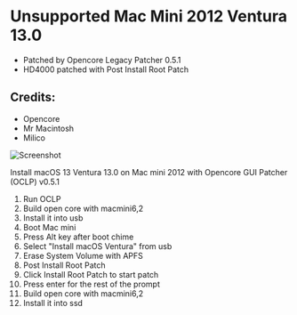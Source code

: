 # Unsupported Mac Mini 2012 Ventura 13.0
* Patched by Opencore Legacy Patcher 0.5.1
* HD4000 patched with Post Install Root Patch
## Credits:
* Opencore
* Mr Macintosh
* Milico

![Screenshot](https://github.com/yahgoo/Unsupported-Mac-Mini-2012-Monterey/blob/main/img/macOS%20Monterey%2012_3%20ipad%20mini%206%20mac%20mini%202012.png)

Install macOS 13 Ventura 13.0 on Mac mini 2012 with Opencore GUI Patcher (OCLP) v0.5.1
1. Run OCLP
2. Build open core with macmini6,2
3. Install it into usb
4. Boot Mac mini
5. Press Alt key after boot chime
6. Select "Install macOS Ventura" from usb
7. Erase System Volume with APFS
8. Post Install Root Patch
9. Click Install Root Patch to start patch
10. Press enter for the rest of the prompt 
11. Build open core with macmini6,2
12. Install it into ssd
